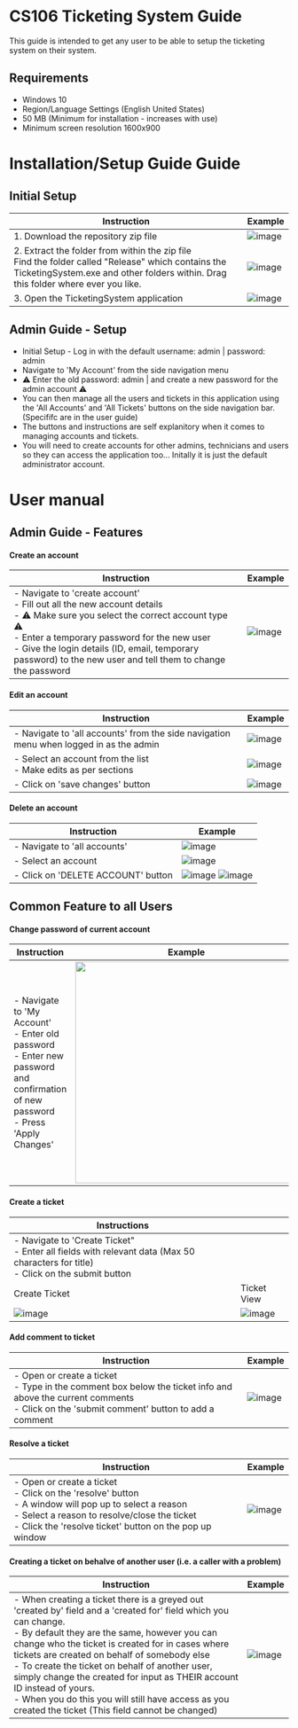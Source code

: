 # CS106 Ticketing System Guide

This guide is intended to get any user to be able to setup the ticketing system on their system.

## Requirements
- Windows 10
- Region/Language Settings (English United States)
- 50 MB (Minimum for installation - increases with use)
- Minimum screen resolution 1600x900

# Installation/Setup Guide Guide

## Initial Setup
| Instruction     | Example |
| ---      | ---       |
| 1. Download the repository zip file | ![image](https://github.com/ilexl/CS106/assets/109491531/f15162f2-e60d-43de-8e05-7bde7dd8f80e) |
| 2. Extract the folder from within the zip file</br>Find the folder called "Release" which contains the TicketingSystem.exe and other folders within. Drag this folder where ever you like.<br />| ![image](https://github.com/ilexl/CS106/assets/109491531/1e77c635-bef1-40d6-ba7a-2dd27899fbe6) |
| 3. Open the TicketingSystem application | ![image](https://github.com/ilexl/CS106/assets/109491531/1c0a1f1b-33c1-4398-932b-aef669866312) |

## Admin Guide - Setup
- Initial Setup - Log in with the default username: admin | password: admin
- Navigate to 'My Account' from the side navigation menu
- :warning: Enter the old password: admin | and create a new password for the admin account :warning:
- You can then manage all the users and tickets in this application using the 'All Accounts' and 'All Tickets' buttons on the side navigation bar. (Specififc are in the user guide)
- The buttons and instructions are self explanitory when it comes to managing accounts and tickets.
- You will need to create accounts for other admins, technicians and users so they can access the application too... Initally it is just the default administrator account.

# User manual 

## Admin Guide - Features
#### Create an account
| Instruction     | Example |
| ---      | ---       |
| - Navigate to 'create account' </br>- Fill out all the new account details </br>- :warning: Make sure you select the correct account type :warning:</br>- Enter a temporary password for the new user </br>- Give the login details (ID, email, temporary password) to the new user and tell them to change the password | ![image](https://github.com/ilexl/CS106/assets/109491531/0a01481d-eaf4-4de1-bb24-7e80a0c62296) |

#### Edit an account
| Instruction     | Example |
| ---      | ---       |
| - Navigate to 'all accounts' from the side navigation menu when logged in as the admin | ![image](https://github.com/ilexl/CS106/assets/109491531/61ddb2dd-744a-4839-a755-6a879eb0f3ea) |
| - Select an account from the list </br>- Make edits as per sections | ![image](https://github.com/ilexl/CS106/assets/109491531/d0c63cf5-1664-4a2f-9ec8-dce601ce03f6) |
| - Click on 'save changes' button | ![image](https://github.com/ilexl/CS106/assets/109491531/d4187a39-363a-4a9b-9300-6311e21b17e3) |

#### Delete an account
| Instruction     | Example |
| ---      | ---       |
| - Navigate to 'all accounts' | ![image](https://github.com/ilexl/CS106/assets/109491531/61ddb2dd-744a-4839-a755-6a879eb0f3ea) |
| - Select an account </br> | ![image](https://github.com/ilexl/CS106/assets/109491531/d0c63cf5-1664-4a2f-9ec8-dce601ce03f6) |
| - Click on 'DELETE ACCOUNT' button | ![image](https://github.com/ilexl/CS106/assets/109491531/7ef18f1a-bcd8-415f-8159-ae231dc6b8f8) ![image](https://github.com/ilexl/CS106/assets/109491531/4ea616c6-2f4f-4b77-8175-cfdc5be16d43) |

## Common Feature to all Users
#### Change password of current account
| Instruction     | Example |
| ---      | ---       |
| - Navigate to 'My Account'</br>- Enter old password</br>- Enter new password and confirmation of new password</br>- Press 'Apply Changes' | <img src="https://github.com/ilexl/CS106/assets/109491531/ef49019b-a7c3-4868-90ab-7f3fd5282466" height="400" /> |

#### Create a ticket
| Instructions | |
| --- | --- |
| - Navigate to 'Create Ticket" </br>- Enter all fields with relevant data (Max 50 characters for title)</br>- Click on the submit button |   |
| Create Ticket     | Ticket View |
| ![image](https://github.com/ilexl/CS106/assets/109491531/a4b853f9-bdfc-49bf-9a82-a854aaae6f0f)  | ![image](https://github.com/ilexl/CS106/assets/109491531/070cb344-ab04-49d8-8da5-dc3711111969)         |

#### Add comment to ticket
| Instruction     | Example |
| ---      | ---       |
| - Open or create a ticket </br> - Type in the comment box below the ticket info and above the current comments</br> - Click on the 'submit comment' button to add a comment | ![image](https://github.com/ilexl/CS106/assets/109491531/c4ff46ed-14e0-4afa-9211-107bac85b23f) |

#### Resolve a ticket
| Instruction     | Example |
| ---      | ---       |
| - Open or create a ticket </br> - Click on the 'resolve' button </br> - A window will pop up to select a reason </br> - Select a reason to resolve/close the ticket </br> - Click the 'resolve ticket' button on the pop up window | ![image](https://github.com/ilexl/CS106/assets/109491531/18348647-f9ca-4b8c-8e7b-4012c2669d40) |

  
#### Creating a ticket on behalve of another user (i.e. a caller with a problem)
| Instruction     | Example |
| ---      | ---       |
| - When creating a ticket there is a greyed out 'created by' field and a 'created for' field which you can change. </br> - By default they are the same, however you can change who the ticket is created for in cases where tickets are created on behalf of somebody else </br> - To create the ticket on behalf of another user, simply change the created for input as THEIR account ID instead of yours. </br> - When you do this you will still have access as you created the ticket (This field cannot be changed) | ![image](https://github.com/ilexl/CS106/assets/109491531/f5947b8c-be68-4619-812f-e429eaed263f) |

